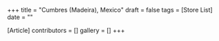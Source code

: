 +++
title = "Cumbres (Madeira), Mexico"
draft = false
tags = [Store List]
date = ""

[Article]
contributors = []
gallery = []
+++